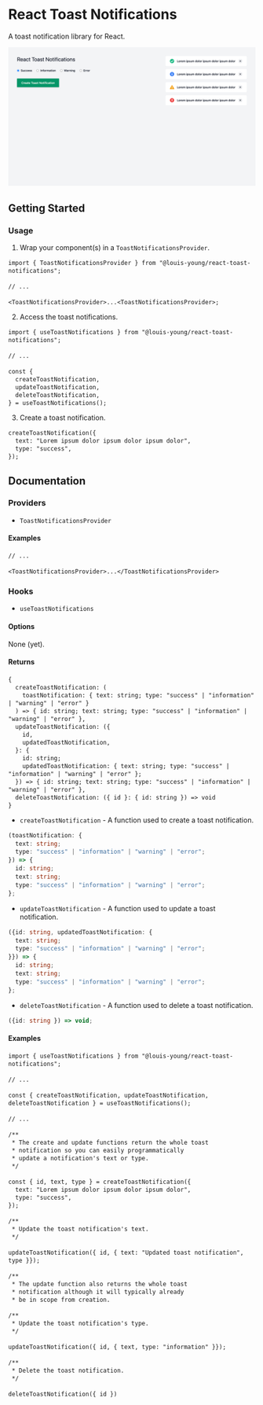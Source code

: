 # React Toast Notifications

A toast notification library for React.

![# React Toast Notifications](documentation/react-toast-notifications.png)

## Getting Started

### Usage

1. Wrap your component(s) in a `ToastNotificationsProvider`.

```tsx
import { ToastNotificationsProvider } from "@louis-young/react-toast-notifications";

// ...

<ToastNotificationsProvider>...<ToastNotificationsProvider>;
```

2. Access the toast notifications.

```tsx
import { useToastNotifications } from "@louis-young/react-toast-notifications";

// ...

const {
  createToastNotification,
  updateToastNotification,
  deleteToastNotification,
} = useToastNotifications();
```

3. Create a toast notification.

```tsx
createToastNotification({
  text: "Lorem ipsum dolor ipsum dolor ipsum dolor",
  type: "success",
});
```

## Documentation

### Providers

- `ToastNotificationsProvider`

#### Examples

```tsx
// ...

<ToastNotificationsProvider>...</ToastNotificationsProvider>
```

### Hooks

- `useToastNotifications`

#### Options

None (yet).

#### Returns

```tsx
{
  createToastNotification: (
    toastNotification: { text: string; type: "success" | "information" | "warning" | "error" }
  ) => { id: string; text: string; type: "success" | "information" | "warning" | "error" },
  updateToastNotification: ({
    id,
    updatedToastNotification,
  }: {
    id: string;
    updatedToastNotification: { text: string; type: "success" | "information" | "warning" | "error" };
  }) => { id: string; text: string; type: "success" | "information" | "warning" | "error" },
  deleteToastNotification: ({ id }: { id: string }) => void
}
```

- `createToastNotification` - A function used to create a toast notification.

```ts
(toastNotification: {
  text: string;
  type: "success" | "information" | "warning" | "error";
}) => {
  id: string;
  text: string;
  type: "success" | "information" | "warning" | "error";
};
```

- `updateToastNotification` - A function used to update a toast notification.

```ts
({id: string, updatedToastNotification: {
  text: string;
  type: "success" | "information" | "warning" | "error";
}}) => {
  id: string;
  text: string;
  type: "success" | "information" | "warning" | "error";
};
```

- `deleteToastNotification` - A function used to delete a toast notification.

```ts
({id: string }) => void;
```

#### Examples

```tsx
import { useToastNotifications } from "@louis-young/react-toast-notifications";

// ...

const { createToastNotification, updateToastNotification, deleteToastNotification } = useToastNotifications();

// ...

/**
 * The create and update functions return the whole toast
 * notification so you can easily programmatically
 * update a notification's text or type.
 */

const { id, text, type } = createToastNotification({
  text: "Lorem ipsum dolor ipsum dolor ipsum dolor",
  type: "success",
});

/**
 * Update the toast notification's text.
 */

updateToastNotification({ id, { text: "Updated toast notification", type }});

/**
 * The update function also returns the whole toast
 * notification although it will typically already
 * be in scope from creation.

/**
 * Update the toast notification's type.
 */

updateToastNotification({ id, { text, type: "information" }});

/**
 * Delete the toast notification.
 */

deleteToastNotification({ id })
```
